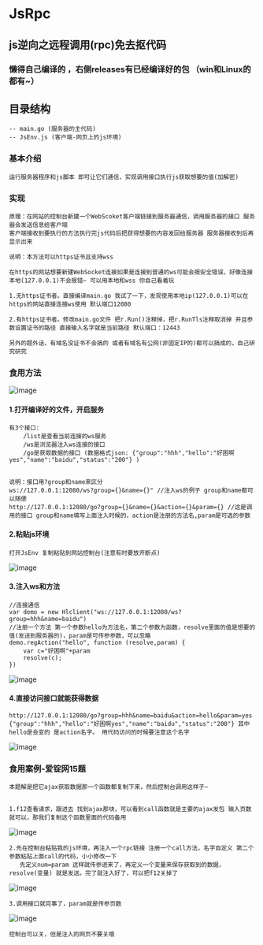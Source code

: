 # JsRpc
## js逆向之远程调用(rpc)免去抠代码

### 懒得自己编译的 ，右侧releases有已经编译好的包 （win和Linux的都有~）

## 目录结构
    -- main.go (服务器的主代码)
    -- JsEnv.js (客户端-网页上的js环境)
### 基本介绍
    运行服务器程序和js脚本 即可让它们通信，实现调用接口执行js获取想要的值(加解密)
### 实现

    原理：在网站的控制台新建一个WebScoket客户端链接到服务器通信，调用服务器的接口 服务器会发送信息给客户端 
    客户端接收到要执行的方法执行完js代码后把获得想要的内容发回给服务器 服务器接收到后再显示出来 
    
    说明：本方法可以https证书且支持wss  

    在https的网站想要新建WebSocket连接如果是连接到普通的ws可能会报安全错误，好像连接本地(127.0.0.1)不会报错~ 可以用本地和wss 你自己看着玩
    
    1.无https证书者。直接编译main.go 我试了一下，发现使用本地ip(127.0.0.1)可以在https的网站直接连接ws使用 默认端口12080
    
    2.有https证书者。修改main.go文件 把r.Run()注释掉，把r.RunTls注释取消掉 并且参数设置证书的路径 直接输入名字就是当前路径 默认端口：12443
    
    另外的题外话，有域名没证书不会搞的 或者有域名有公网(非固定IP的)都可以搞成的，自己研究研究
    
### 食用方法
   ![image](https://user-images.githubusercontent.com/41224971/134774461-1b502f9f-f58d-4fd8-9a8e-9ac402ef9b60.png)
   
#### 1.打开编译好的文件，开启服务
	
    有3个接口:
        /list是查看当前连接的ws服务
        /ws是浏览器注入ws连接的接口
        /go是获取数据的接口 (数据格式json: {"group":"hhh","hello":"好困啊yes","name":"baidu","status":"200"} )
        
        
    说明：接口用?group和name来区分
    ws://127.0.0.1:12080/ws?group={}&name={}" //注入ws的例子 group和name都可以随便
    http://127.0.0.1:12080/go?group={}&name={}&action={}&param={} //这是调用的接口 group和name填写上面注入时候的，action是注册的方法名,param是可选的参数
    
#### 2.粘贴js环境
    打开JsEnv 复制粘贴到网站控制台(注意有时要放开断点)
  ![image](https://user-images.githubusercontent.com/41224971/134774597-5c8c845b-072e-40d1-bdf7-24e89f78b22e.png)
  
#### 3.注入ws和方法
    //连接通信
    var demo = new Hlclient("ws://127.0.0.1:12080/ws?group=hhh&name=baidu")
    //注册一个方法 第一个参数hello为方法名，第二个参数为函数，resolve里面的值是想要的值(发送到服务器的)，param是可传参参数，可以忽略
    demo.regAction("hello", function (resolve,param) {
	    var c="好困啊"+param
        resolve(c);
    })
    
   ![image](https://user-images.githubusercontent.com/41224971/134774859-a4594f23-b828-4538-8b89-9d96813f7d1e.png)
#### 4.直接访问接口就能获得数据
	http://127.0.0.1:12080/go?group=hhh&name=baidu&action=hello&param=yes
	{"group":"hhh","hello":"好困啊yes","name":"baidu","status":"200"} 其中 hello是会变的 是action名字。 用代码访问的时候要注意这个名字

   ![image](https://user-images.githubusercontent.com/41224971/134775037-167724d4-ae94-4fcf-88c4-d881621b712c.png)
    

### 食用案例-爱锭网15题
    本题解是把它ajax获取数据那一个函数都复制下来，然后控制台调用这样子~
    

    1.f12查看请求，跟进去 找到ajax那块，可以看到call函数就是主要的ajax发包 输入页数就可以，那我们复制这个函数里面的代码备用
![image](https://user-images.githubusercontent.com/41224971/134793093-bac742e9-2f66-4fe4-b98b-7769d7379350.png)
    
    

    2.先在控制台粘贴我的js环境，再注入一个rpc链接 注册一个call方法，名字自定义 第二个参数粘贴上面call的代码，小小修改一下
       先定义num=param 这样就传参进来了，再定义一个变量来保存获取到的数据，resolve(变量) 就是发送。完了就注入好了，可以把f12关掉了
![image](https://user-images.githubusercontent.com/41224971/134795740-c62fce0d-7271-4b34-a9e5-07515b99ab81.png)


    

    3.调用接口就完事了，param就是传参页数 
![image](https://user-images.githubusercontent.com/41224971/134799668-3dd385e7-f44c-4fb3-85ff-00d78c674865.png)

    控制台可以关，但是注入的网页不要关哦
    


    



